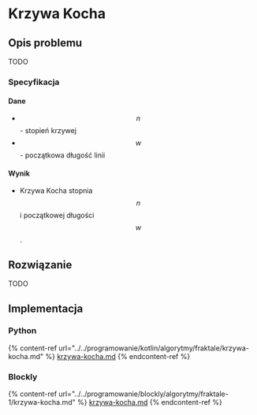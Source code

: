 # Krzywa Kocha

## Opis problemu

TODO

### Specyfikacja

#### Dane

* $$n$$ - stopień krzywej
* $$w$$ - początkowa długość linii

#### Wynik

* Krzywa Kocha stopnia $$n$$ i początkowej długości $$w$$.

## Rozwiązanie

TODO

## Implementacja

### Python

{% content-ref url="../../programowanie/kotlin/algorytmy/fraktale/krzywa-kocha.md" %}
[krzywa-kocha.md](../../programowanie/kotlin/algorytmy/fraktale/krzywa-kocha.md)
{% endcontent-ref %}

### Blockly

{% content-ref url="../../programowanie/blockly/algorytmy/fraktale-1/krzywa-kocha.md" %}
[krzywa-kocha.md](../../programowanie/blockly/algorytmy/fraktale-1/krzywa-kocha.md)
{% endcontent-ref %}
